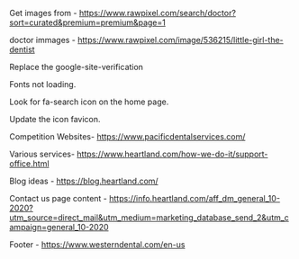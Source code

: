 Get images from - https://www.rawpixel.com/search/doctor?sort=curated&premium=premium&page=1

doctor immages - https://www.rawpixel.com/image/536215/little-girl-the-dentist
 

Replace the  google-site-verification 

Fonts not loading. 

Look for fa-search icon on the home page. 

Update the icon favicon. 


Competition Websites- 
https://www.pacificdentalservices.com/


Various services- 
https://www.heartland.com/how-we-do-it/support-office.html

Blog ideas  - 
https://blog.heartland.com/


Contact us page content - 
https://info.heartland.com/aff_dm_general_10-2020?utm_source=direct_mail&utm_medium=marketing_database_send_2&utm_campaign=general_10-2020

Footer - 
https://www.westerndental.com/en-us

